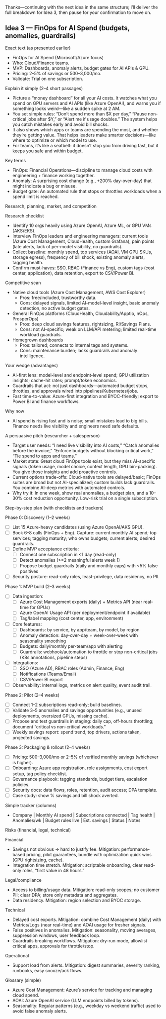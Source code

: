 Thanks—continuing with the next idea in the same structure; I’ll deliver the full breakdown for Idea 3, then pause for your confirmation to move on.

## Idea 3 — FinOps for AI Spend (budgets, anomalies, guardrails)

Exact text (as presented earlier)

- FinOps for AI Spend (Microsoft/Azure focus)
- Who: Cloud/Finance teams.
- MVP: Dashboards, anomaly alerts, budget gates for AI APIs & GPU.
- Pricing: 2–5% of savings or $500–$3,000/mo.
- Validate: Trial on one subscription.

Explain it simply (2–4 short passages)

- Picture a “money dashboard” for all your AI costs. It watches what you spend on GPU servers and AI APIs (like Azure OpenAI), and warns you if something looks weird—like a sudden spike at 2 AM.
- You set simple rules: “Don’t spend more than $X per day,” “Pause non-critical jobs after $Y,” or “Alert me if usage doubles.” The system helps you catch mistakes early and avoid bill shocks.
- It also shows which apps or teams are spending the most, and whether they’re getting value. That helps leaders make smarter decisions—like where to optimize or which model to use.
- For teams, it’s like a seatbelt: it doesn’t stop you from driving fast, but it keeps you safe and within budget.

Key terms

- FinOps: Financial Operations—discipline to manage cloud costs with engineering + finance working together.
- Anomaly: A surprising cost change (e.g., +200% day-over-day) that might indicate a bug or misuse.
- Budget gate: An automated rule that stops or throttles workloads when a spend limit is reached.

Research, planning, market, and competition

Research checklist

- Identify 10 orgs heavily using Azure OpenAI, Azure ML, or GPU VMs (AKS/EKS).
- Interview FinOps leaders and engineering managers: current tools (Azure Cost Management, CloudHealth, custom Grafana), pain points (late alerts, lack of per-model visibility, no guardrails).
- Collect baseline: monthly spend, top services (AOAI, VM GPU SKUs, storage egress), frequency of bill shock, existing anomaly alerts, tagging health.
- Confirm must-haves: SSO, RBAC (Finance vs Eng), custom tags (cost center, application), data retention, export to CSV/Power BI.

Competitive scan

- Native cloud tools (Azure Cost Management, AWS Cost Explorer)
  - Pros: free/included, trustworthy data.
  - Cons: delayed signals, limited AI-model-level insight, basic anomaly detection, no active budget gates.
- General FinOps platforms (CloudHealth, Cloudability/Apptio, nOps, ProsperOps)
  - Pros: deep cloud savings features, rightsizing, RI/Savings Plans.
  - Cons: not AI-specific; weak on LLM/API metering; limited real-time workload guardrails.
- Homegrown dashboards
  - Pros: tailored; connects to internal tags and systems.
  - Cons: maintenance burden; lacks guardrails and anomaly intelligence.

Your wedge (advantages)

- AI-first lens: model-level and endpoint-level spend; GPU utilization insights; cache-hit rates; prompt/token economics.
- Guardrails that act: not just dashboards—automated budget stops, throttles, and approvals wired into pipelines/Kubernetes/jobs.
- Fast time-to-value: Azure-first integration and BYOC-friendly; export to Power BI and finance workflows.

Why now

- AI spend is rising fast and is noisy; small mistakes lead to big bills. Finance needs live visibility and engineers need safe defaults.

A persuasive pitch (researcher + salesperson)

- Target user needs: “I need live visibility into AI costs,” “Catch anomalies before the invoice,” “Enforce budgets without blocking critical work,” “Tie spend to apps and teams.”
- Market state: Great cloud FinOps tools exist, but they miss AI-specific signals (token usage, model choice, context length, GPU bin-packing). You give those insights and add proactive controls.
- Current options trade-offs: Cloud-native tools are delayed/basic; FinOps suites are broad but not AI-specialized; custom builds lack guardrails. You combine AI-deep metrics with automated controls.
- Why try it: In one week, show real anomalies, a budget plan, and a 10–30% cost reduction opportunity. Low-risk trial on a single subscription.

Step-by-step plan (with checklists and trackers)

Phase 0: Discovery (1–2 weeks)

- [ ] List 15 Azure-heavy candidates (using Azure OpenAI/AKS GPU).
- [ ] Book 6–8 calls (FinOps + Eng). Capture: current monthly AI spend; top services; tagging maturity; who owns budgets; current alerts; desired guardrails.
- [ ] Define MVP acceptance criteria:
  - [ ] Connect one subscription in <1 day (read-only)
  - [ ] Detect anomalies (>=2 meaningful alerts week 1)
  - [ ] Propose budget guardrails (daily and monthly caps) with <5% false positives
- [ ] Security posture: read-only roles, least-privilege, data residency, no PII.

Phase 1: MVP build (2–3 weeks)

- [ ] Data ingestion:
  - [ ] Azure Cost Management exports (daily) + Metrics API (near real-time for GPUs)
  - [ ] Azure OpenAI Usage API (per deployment/endpoint if available)
  - [ ] Tag/label mapping (cost center, app, environment)
- [ ] Core features:
  - [ ] Dashboards: by service, by app/team, by model, by region
  - [ ] Anomaly detection: day-over-day + week-over-week with seasonality smoothing
  - [ ] Budgets: daily/monthly per-team/app with alerting
  - [ ] Guardrails: webhook/automation to throttle or stop non-critical jobs (K8s annotations, pipeline steps)
- [ ] Integrations:
  - [ ] SSO (Azure AD), RBAC roles (Admin, Finance, Eng)
  - [ ] Notifications (Teams/Email)
  - [ ] CSV/Power BI export
- [ ] Observability: internal logs, metrics on alert quality, event audit trail.

Phase 2: Pilot (2–4 weeks)

- [ ] Connect 1–2 subscriptions read-only; build baselines.
- [ ] Validate 3–5 anomalies and savings opportunities (e.g., unused deployments, oversized GPUs, missing cache).
- [ ] Propose and test guardrails in staging: daily cap, off-hours throttling; document “critical vs non-critical workloads.”
- [ ] Weekly savings report: spend trend, top drivers, actions taken, projected savings.

Phase 3: Packaging & rollout (2–4 weeks)

- [ ] Pricing: $500–$3,000/mo or 2–5% of verified monthly savings (whichever is higher).
- [ ] Onboarding: Azure app registration, role assignments, cost export setup, tag policy checklist.
- [ ] Governance playbook: tagging standards, budget tiers, escalation policies.
- [ ] Security docs: data flows, roles, retention, audit access; DPA template.
- [ ] Case study: show % savings and bill shock averted.

Simple tracker (columns)

- Company | Monthly AI spend | Subscriptions connected | Tag health | Anomalies/wk | Budget rules live | Est. savings | Status | Notes

Risks (financial, legal, technical)

Financial

- Savings not obvious → hard to justify fee. Mitigation: performance-based pricing, pilot guarantees, bundle with optimization quick wins (GPU rightsizing, cache).
- Integration time stretch. Mitigation: scriptable onboarding, clear read-only roles, “first value in 48 hours.”

Legal/compliance

- Access to billing/usage data. Mitigation: read-only scopes; no customer PII; clear DPA; store only metadata and aggregates.
- Data residency. Mitigation: region selection and BYOC storage.

Technical

- Delayed cost exports. Mitigation: combine Cost Management (daily) with Metrics/Logs (near real-time) and AOAI usage for fresher signals.
- False positives in anomalies. Mitigation: seasonality, moving averages, suppression windows, user feedback loop.
- Guardrails breaking workflows. Mitigation: dry-run mode, allowlist critical apps, approvals for throttle/stop.

Operational

- Support load from alerts. Mitigation: digest summaries, severity ranking, runbooks, easy snooze/ack flows.

Glossary (simple)

- Azure Cost Management: Azure’s service for tracking and managing cloud spend.
- AOAI: Azure OpenAI service (LLM endpoints billed by tokens).
- Seasonality: Regular patterns (e.g., weekday vs weekend traffic) used to avoid false anomaly alerts.
